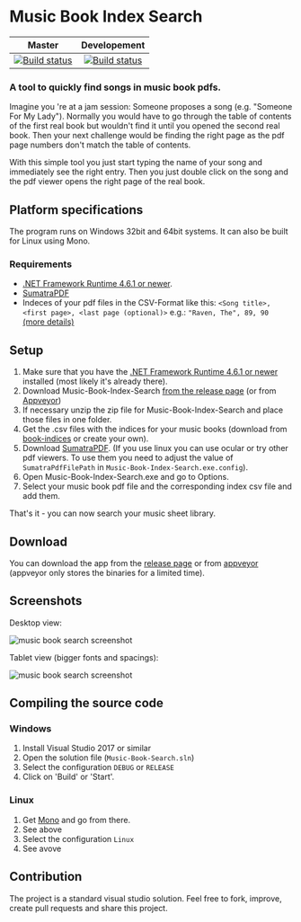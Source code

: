 # Music Book Index Search
|Master|Developement|
|:--:|:--:|
|[![Build status](https://ci.appveyor.com/api/projects/status/29f755hd7v02tx3c/branch/master?svg=true)](https://ci.appveyor.com/project/Sogolumbo/music-book-index-search/branch/master)|[![Build status](https://ci.appveyor.com/api/projects/status/29f755hd7v02tx3c/branch/developement?svg=true)](https://ci.appveyor.com/project/Sogolumbo/music-book-index-search/branch/developement)|

### A tool to quickly find songs in music book pdfs.
Imagine you 're at a jam session: Someone proposes a song (e.g. "Someone For My Lady"). Normally you would have to go through the table of contents of the first real book but wouldn't find it until you opened the second real book. Then your next challenge would be finding the right page as the pdf page numbers don't match the table of contents.

With this simple tool you just start typing the name of your song and immediately see the right entry. Then you just double click on the song and the pdf viewer opens the right page of the real book.

## Platform specifications
The program runs on Windows 32bit and 64bit systems.
It can also be built for Linux using Mono.
### Requirements
* [.NET Framework Runtime 4.6.1 or newer](https://www.microsoft.com/net/download/windows).
* [SumatraPDF](https://www.sumatrapdfreader.org)
* Indeces of your pdf files in the CSV-Format like this:
	`<Song title>, <first page>, <last page (optional)>`	e.g.: `"Raven, The", 89, 90` [(more details)](https://github.com/aspiers/book-indices/blob/master/README.md#file-format)

## Setup
1. Make sure that you have the [.NET Framework Runtime 4.6.1 or newer](https://www.microsoft.com/net/download/windows) installed (most likely it's already there).
2. Download Music-Book-Index-Search [from the release page](https://github.com/Sogolumbo/Music-Book-Index-Search/releases) (or from [Appveyor](https://ci.appveyor.com/project/Sogolumbo/music-book-index-search/branch/master/artifacts))
3. If necessary unzip the zip file for Music-Book-Index-Search and place those files in one folder.
4. Get the .csv files with the indices for your music books (download from [book-indices](https://github.com/aspiers/book-indices) or create your own).
5. Download [SumatraPDF](https://www.sumatrapdfreader.org). (If you use linux you can use ocular or try other pdf viewers. To use them you need to adjust the value of `SumatraPdfFilePath` in `Music-Book-Index-Search.exe.config`).
6. Open Music-Book-Index-Search.exe and go to Options.
7. Select your music book pdf file and the corresponding index csv file and add them.

That's it - you can now search your music sheet library.

## Download
You can download the app from the [release page](https://github.com/Sogolumbo/Music-Book-Index-Search/releases) or from [appveyor](https://ci.appveyor.com/project/Sogolumbo/music-book-index-search/branch/master/artifacts) (appveyor only stores the binaries for a limited time).

## Screenshots
Desktop view:

![music book search screenshot](https://user-images.githubusercontent.com/33571916/43721557-60d40e32-9993-11e8-9566-90f5e30e6646.PNG)

Tablet view (bigger fonts and spacings):

![music book search screenshot](https://user-images.githubusercontent.com/33571916/43722327-4e58976c-9995-11e8-91b0-d978ab9a366d.PNG)

## Compiling the source code
### Windows

1. Install Visual Studio 2017 or similar
2. Open the solution file (`Music-Book-Search.sln`)
3. Select the configuration `DEBUG` or `RELEASE`
4. Click on 'Build' or 'Start'.

### Linux
1. Get [Mono](https://www.mono-project.com/) and go from there.
2. See above
3. Select the configuration `Linux`
4. See avove

## Contribution
The project is a standard visual studio solution. Feel free to fork, improve, create pull requests and share this project.
